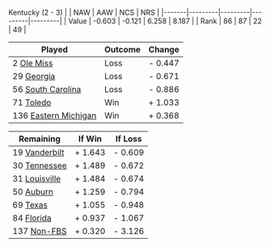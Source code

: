 Kentucky (2 - 3)
|       |   NAW   |   AAW   |   NCS   |   NRS   |
|-------|---------|---------|---------|---------|
| Value |  -0.603 |  -0.121 |   6.258 |   8.187 |
| Rank  |      86 |      87 |      22 |      49 |

| Played                    | Outcome    |  Change  |
|---------------------------|------------|----------|
|   2 [Ole Miss              ](OleMiss)| Loss       | -  0.447 |
|  29 [Georgia               ](Georgia)| Loss       | -  0.671 |
|  56 [South Carolina        ](SouthCarolina)| Loss       | -  0.886 |
|  71 [Toledo                ](Toledo)| Win        | +  1.033 |
| 136 [Eastern Michigan      ](EasternMichigan)| Win        | +  0.368 |

| Remaining                 |  If Win  |  If Loss |
|---------------------------|----------|----------|
|  19 [Vanderbilt            ](Vanderbilt)| +  1.643 | -  0.609 |
|  30 [Tennessee             ](Tennessee)| +  1.489 | -  0.672 |
|  31 [Louisville            ](Louisville)| +  1.484 | -  0.674 |
|  50 [Auburn                ](Auburn)| +  1.259 | -  0.794 |
|  69 [Texas                 ](Texas)| +  1.055 | -  0.948 |
|  84 [Florida               ](Florida)| +  0.937 | -  1.067 |
| 137 [Non-FBS               ](NonFBS)| +  0.320 | -  3.126 |

